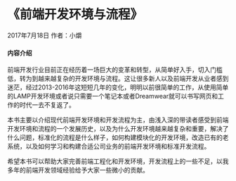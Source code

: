 # 《前端开发环境与流程》

2017年7月18日 作者：小爝

#### 内容介绍

前端开发行业目前正在经历着一场巨大的变革和转型，从简单好入手，切入门槛低，转为到越来越复杂的开发环境与流程。这让很多新人以及前端开发从业者感到迷茫，经过2013-2016年这短短几年的变化，明明以前很简单的工作，从使用简单的LAMP开发环境或者说只需要一个笔记本或者Dreamwear就可以书写网页和工作的时代一去不复返了。

本书主要以介绍现代前端开发环境和开发流程为主，由浅入深的带读者感受到前端开发环境和流程的一个发展历史，以及为什么开发环境越来越复杂和重要，解决了什么问题，标准化的流程是什么样子，如何构建模块化的开发环境，改造已有的老系统，以及如何学习和构建合适公司业务的前端开发环境和标准开发流程。

希望本书可以帮助大家完善前端工程化和开发环境，开发流程上的一些不足，以我多年的前端开发领域经验给予大家一些微小的贡献。

